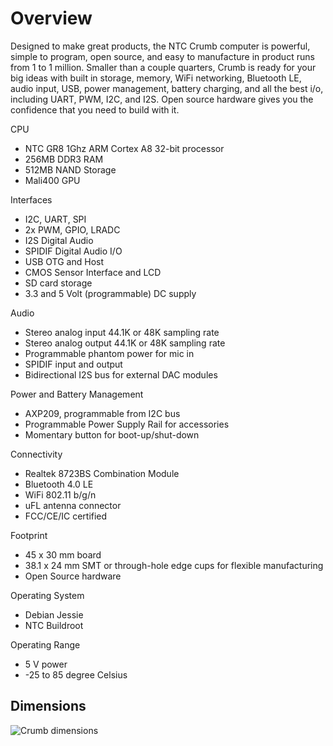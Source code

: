 # Overview

Designed to make great products, the NTC Crumb computer is powerful, simple to program, open source, and easy to manufacture in product runs from 1 to 1 million. Smaller than a couple quarters, Crumb is ready for your big ideas with built in storage, memory, WiFi networking, Bluetooth LE, audio input, USB, power management, battery charging, and all the best i/o, including UART, PWM, I2C, and I2S. Open source hardware gives you the confidence that you need to build with it.

CPU

* NTC GR8 1Ghz ARM Cortex A8 32-bit processor
* 256MB DDR3 RAM
* 512MB NAND Storage
* Mali400 GPU

Interfaces

* I2C, UART, SPI
* 2x PWM, GPIO, LRADC
* I2S Digital Audio
* SPIDIF Digital Audio I/O
* USB OTG and Host
* CMOS Sensor Interface and LCD
* SD card storage
* 3.3 and 5 Volt (programmable) DC supply

Audio

* Stereo analog input 44.1K or 48K sampling rate
* Stereo analog output 44.1K or 48K sampling rate
* Programmable phantom power for mic in
* SPIDIF input and output
* Bidirectional I2S bus for external DAC modules

Power and Battery Management

* AXP209, programmable from I2C bus
* Programmable Power Supply Rail for accessories
* Momentary button for boot-up/shut-down

Connectivity

* Realtek 8723BS Combination Module
* Bluetooth 4.0 LE
* WiFi 802.11 b/g/n
* uFL antenna connector
* FCC/CE/IC certified

Footprint

* 45 x 30 mm board
* 38.1 x 24 mm SMT or through-hole edge cups for flexible manufacturing
* Open Source hardware

Operating System

* Debian Jessie
* NTC Buildroot

Operating Range

* 5 V power
* -25 to 85 degree Celsius

## Dimensions

![Crumb dimensions](images/crumb_dims.jpg)